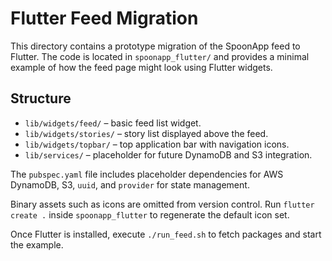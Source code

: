 # Flutter Feed Migration

This directory contains a prototype migration of the SpoonApp feed to Flutter. The code is located in `spoonapp_flutter/` and provides a minimal example of how the feed page might look using Flutter widgets.

## Structure

- `lib/widgets/feed/` – basic feed list widget.
- `lib/widgets/stories/` – story list displayed above the feed.
- `lib/widgets/topbar/` – top application bar with navigation icons.
- `lib/services/` – placeholder for future DynamoDB and S3 integration.

The `pubspec.yaml` file includes placeholder dependencies for AWS DynamoDB, S3, `uuid`, and `provider` for state management.

Binary assets such as icons are omitted from version control. Run `flutter create .` inside
`spoonapp_flutter` to regenerate the default icon set.

Once Flutter is installed, execute `./run_feed.sh` to fetch packages and start the example.
